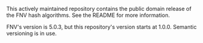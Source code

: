 This actively maintained repository contains the public domain release of the FNV hash algorithms. See the README for more information.

FNV's version is 5.0.3, but this repository's version starts at 1.0.0. Semantic versioning is in use.

